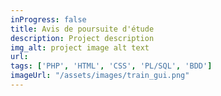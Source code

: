 ```yaml
---
inProgress: false
title: Avis de poursuite d'étude
description: Project description
img_alt: project image alt text
url:
tags: ['PHP', 'HTML', 'CSS', 'PL/SQL', 'BDD']
imageUrl: "/assets/images/train_gui.png"
---
```


